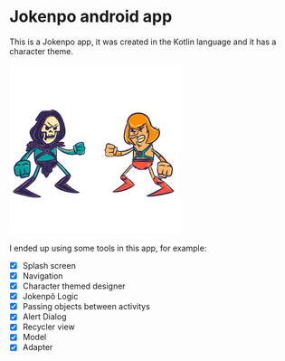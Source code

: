 <h1>Jokenpo android app</h1>

<p>This is a Jokenpo app, it was created in the Kotlin language and it has a character theme.</p>

<img src="https://github.com/DevAlexGimenes/JokenpoApp-Kotlin-Android/blob/master/app/src/main/res/drawable/source.gif" width="300" height="300" />

<p>I ended up using some tools in this app, for example:</p>

- [x] Splash screen 
- [x] Navigation
- [x] Character themed designer
- [x] Jokenpô Logic
- [x] Passing objects between activitys
- [x] Alert Dialog
- [x] Recycler view
- [x] Model
- [x] Adapter
